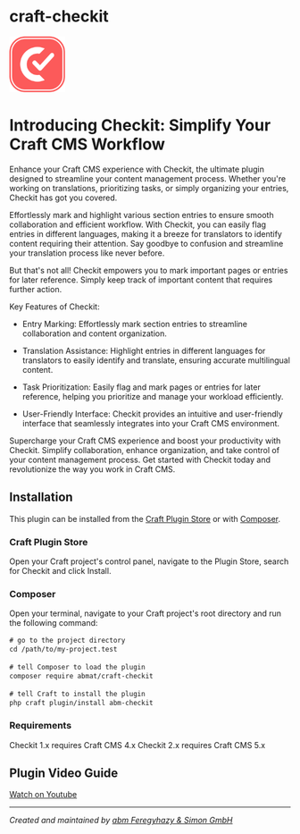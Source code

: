 # craft-checkit

<img src="src/icon.svg" width="100">

# Introducing Checkit: Simplify Your Craft CMS Workflow

Enhance your Craft CMS experience with Checkit, the ultimate plugin designed to streamline your content management process. Whether you're working on translations, prioritizing tasks, or simply organizing your entries, Checkit has got you covered.

Effortlessly mark and highlight various section entries to ensure smooth collaboration and efficient workflow. With Checkit, you can easily flag entries in different languages, making it a breeze for translators to identify content requiring their attention. Say goodbye to confusion and streamline your translation process like never before.

But that's not all! Checkit empowers you to mark important pages or entries for later reference. Simply keep track of important content that requires further action.

Key Features of Checkit:

-	Entry Marking: Effortlessly mark section entries to streamline collaboration and content organization.

-	Translation Assistance: Highlight entries in different languages for translators to easily identify and translate, ensuring accurate multilingual content.

-	Task Prioritization: Easily flag and mark pages or entries for later reference, helping you prioritize and manage your workload efficiently.

-	User-Friendly Interface: Checkit provides an intuitive and user-friendly interface that seamlessly integrates into your Craft CMS environment.

Supercharge your Craft CMS experience and boost your productivity with Checkit. Simplify collaboration, enhance organization, and take control of your content management process. Get started with Checkit today and revolutionize the way you work in Craft CMS.


## Installation
This plugin can be installed from the [Craft Plugin Store](https://plugins.craftcms.com/) or with [Composer](https://packagist.org/).

### Craft Plugin Store

Open your Craft project's control panel, navigate to the Plugin Store, search for Checkit and click Install.

### Composer

Open your terminal, navigate to your Craft project's root directory and run the following command:

```
# go to the project directory
cd /path/to/my-project.test

# tell Composer to load the plugin
composer require abmat/craft-checkit

# tell Craft to install the plugin
php craft plugin/install abm-checkit
```

### Requirements

Checkit 1.x requires Craft CMS 4.x
Checkit 2.x requires Craft CMS 5.x

## Plugin Video Guide

[Watch on Youtube](https://www.youtube.com/watch?v=bNO9j2k2vbs)




---
*Created and maintained by [abm Feregyhazy & Simon GmbH](https://www.abm.at)*
